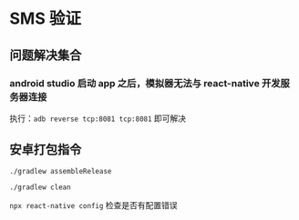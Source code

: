 # SMS 验证

## 问题解决集合

### android studio 启动 app 之后，模拟器无法与 react-native 开发服务器连接

执行：`adb reverse tcp:8081 tcp:8081` 即可解决

## 安卓打包指令

`./gradlew assembleRelease`

`./gradlew clean`

`npx react-native config` 检查是否有配置错误
